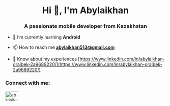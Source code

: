 <h1 align="center">Hi 👋, I'm Abylaikhan</h1>
<h3 align="center">A passionate mobile developer from Kazakhstan</h3>

- 🌱 I’m currently learning **Android**

- 📫 How to reach me **abylaikhan513@gmail.com**

- 📄 Know about my experiences [https://www.linkedin.com/in/abylaikhan-oralbek-2a9689220/](https://www.linkedin.com/in/abylaikhan-oralbek-2a9689220/)

<h3 align="left">Connect with me:</h3>
<p align="left">
<a href="https://linkedin.com/in/abylaikhan oralbek" target="blank"><img align="center" src="https://raw.githubusercontent.com/rahuldkjain/github-profile-readme-generator/master/src/images/icons/Social/linked-in-alt.svg" alt="abylaikhan oralbek" height="30" width="40" /></a>
</p
